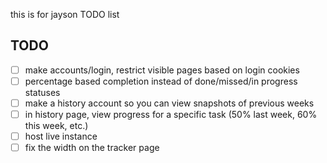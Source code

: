 this is for jayson TODO list

## TODO
- [ ] make accounts/login, restrict visible pages based on login cookies
- [ ] percentage based completion instead of done/missed/in progress statuses
- [ ] make a history account so you can view snapshots of previous weeks
- [ ] in history page, view progress for a specific task (50% last week, 60% this week, etc.)
- [ ] host live instance
- [ ] fix the width on the tracker page